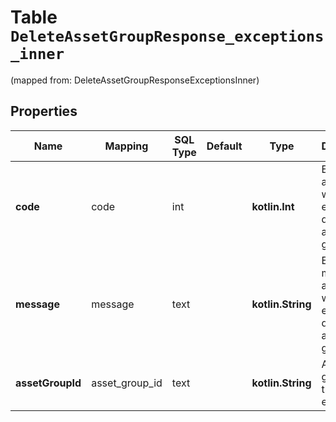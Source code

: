 
# Table `DeleteAssetGroupResponse_exceptions_inner`
(mapped from: DeleteAssetGroupResponseExceptionsInner)

## Properties
Name | Mapping | SQL Type | Default | Type | Description | Notes
---- | ------- | -------- | ------- | ---- | ----------- | -----
**code** | code | int |  | **kotlin.Int** | Error code associated with the error deleting asset group. |  [optional]
**message** | message | text |  | **kotlin.String** | Error message associated with the error deleting asset group. |  [optional]
**assetGroupId** | asset_group_id | text |  | **kotlin.String** | Asset group id of the exception. |  [optional]





